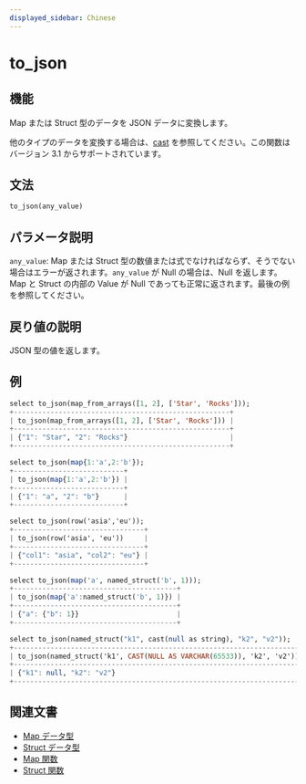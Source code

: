 ```yaml
---
displayed_sidebar: Chinese
---
```


# to_json

## 機能

Map または Struct 型のデータを JSON データに変換します。

他のタイプのデータを変換する場合は、[cast](./cast.md) を参照してください。この関数はバージョン 3.1 からサポートされています。

## 文法

```Haskell
to_json(any_value)
```

## パラメータ説明

`any_value`: Map または Struct 型の数値または式でなければならず、そうでない場合はエラーが返されます。`any_value` が Null の場合は、Null を返します。Map と Struct の内部の Value が Null であっても正常に返されます。最後の例を参照してください。

## 戻り値の説明

JSON 型の値を返します。

## 例

```Haskell
select to_json(map_from_arrays([1, 2], ['Star', 'Rocks']));
+-----------------------------------------------------+
| to_json(map_from_arrays([1, 2], ['Star', 'Rocks'])) |
+-----------------------------------------------------+
| {"1": "Star", "2": "Rocks"}                         |
+-----------------------------------------------------+

select to_json(map{1:'a',2:'b'});
+---------------------------+
| to_json(map{1:'a',2:'b'}) |
+---------------------------+
| {"1": "a", "2": "b"}      |
+---------------------------+

select to_json(row('asia','eu'));
+--------------------------------+
| to_json(row('asia', 'eu'))     |
+--------------------------------+
| {"col1": "asia", "col2": "eu"} |
+--------------------------------+

select to_json(map('a', named_struct('b', 1)));
+----------------------------------------+
| to_json(map{'a':named_struct('b', 1)}) |
+----------------------------------------+
| {"a": {"b": 1}}                        |
+----------------------------------------+

select to_json(named_struct("k1", cast(null as string), "k2", "v2"));
+-----------------------------------------------------------------------+
| to_json(named_struct('k1', CAST(NULL AS VARCHAR(65533)), 'k2', 'v2')) |
+-----------------------------------------------------------------------+
| {"k1": null, "k2": "v2"}                                              |
+-----------------------------------------------------------------------+
```

## 関連文書

- [Map データ型](../../../sql-statements/data-types/Map.md)
- [Struct データ型](../../../sql-statements/data-types/STRUCT.md)
- [Map 関数](../../function-list.md#map-関数)
- [Struct 関数](../../function-list.md#struct-関数)
